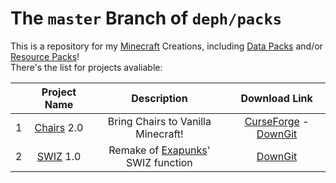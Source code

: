 # The `master` Branch of `deph/packs`

This is a repository for my [Minecraft][mcl] Creations, including [Data Packs][dtl] and/or [Resource Packs][rpl]!    
There's the list for projects avaliable:

  |     | Project Name | Description | Download Link |
  | --- | :---: | :---: | :---: |
  | 1 | [Chairs][chr] 2.0 | Bring Chairs to Vanilla Minecraft! | [CurseForge](http://minecraft.curseforge.com/projects/chairs) - [DownGit](https://minhaskamal.github.io/DownGit/#/home?url=https://github.com/Deimograph/packs/tree/chairs&rootDirectory=false) |
  | 2 | [SWIZ][swi] 1.0 | Remake of [Exapunks][exa]' SWIZ function | [DownGit](https://minhaskamal.github.io/DownGit/#/home?url=https://github.com/Deimograph/packs/tree/swiz/SWIZ&rootDirectory=false) |

[exa]: http://www.zachtronics.com/exapunks/
[mcl]: http://minecraft.net
[dtl]: http://minecraft.gamepedia.com/data_pack
[rpl]: http://minecraft.gamepedia.com/resource_pack
[chr]: https://github.com/Deimograph/packs/tree/chairs
[swi]: https://github.com/Deimograph/packs/tree/swiz
